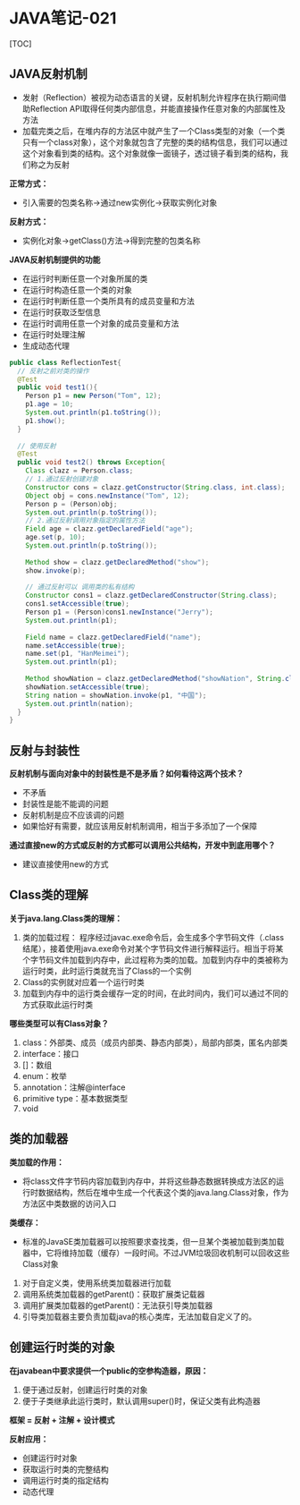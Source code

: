 # JAVA笔记-021

[TOC]

## JAVA反射机制

- 发射（Reflection）被视为动态语言的关键，反射机制允许程序在执行期间借助Reflection API取得任何类内部信息，并能直接操作任意对象的内部属性及方法
- 加载完类之后，在堆内存的方法区中就产生了一个Class类型的对象（一个类只有一个class对象），这个对象就包含了完整的类的结构信息，我们可以通过这个对象看到类的结构。这个对象就像一面镜子，透过镜子看到类的结构，我们称之为反射



**正常方式：**

- 引入需要的包类名称$\to$通过new实例化$\to$获取实例化对象

**反射方式：**

- 实例化对象$\to$getClass()方法$\to$得到完整的包类名称



**JAVA反射机制提供的功能**

- 在运行时判断任意一个对象所属的类
- 在运行时构造任意一个类的对象
- 在运行时判断任意一个类所具有的成员变量和方法
- 在运行时获取泛型信息
- 在运行时调用任意一个对象的成员变量和方法
- 在运行时处理注解
- 生成动态代理



```java
public class ReflectionTest{
  // 反射之前对类的操作
  @Test
  public void test1(){
    Person p1 = new Person("Tom", 12);
    p1.age = 10;
    System.out.println(p1.toString());
    p1.show();
  }
  
  // 使用反射
  @Test
  public void test2() throws Exception{
    Class clazz = Person.class;
    // 1.通过反射创建对象
    Constructor cons = clazz.getConstructor(String.class, int.class);
    Object obj = cons.newInstance("Tom", 12);
    Person p = (Person)obj;
    System.out.println(p.toString());
    // 2.通过反射调用对象指定的属性方法
    Field age = clazz.getDeclaredField("age");
    age.set(p, 10);
    System.out.println(p.toString());
    
    Method show = clazz.getDeclaredMethod("show");
    show.invoke(p);
    
    // 通过反射可以 调用类的私有结构
    Constructor cons1 = clazz.getDeclaredConstructor(String.class);
    cons1.setAccessible(true);
    Person p1 = (Person)cons1.newInstance("Jerry");
    System.out.println(p1);
    
    Field name = clazz.getDeclaredField("name");
    name.setAccessible(true);
    name.set(p1, "HanMeimei");
    System.out.println(p1);
    
    Method showNation = clazz.getDeclaredMethod("showNation", String.class);
    showNation.setAccessible(true);
    String nation = showNation.invoke(p1, "中国");
    System.out.println(nation);
  }
}
```



## 反射与封装性

**反射机制与面向对象中的封装性是不是矛盾？如何看待这两个技术？**

- 不矛盾
- 封装性是能不能调的问题
- 反射机制是应不应该调的问题
- 如果恰好有需要，就应该用反射机制调用，相当于多添加了一个保障



**通过直接new的方式或反射的方式都可以调用公共结构，开发中到底用哪个？**

- 建议直接使用new的方式



## Class类的理解

**关于java.lang.Class类的理解：**

1. 类的加载过程：
   程序经过javac.exe命令后，会生成多个字节码文件（.class结尾），接着使用java.exe命令对某个字节码文件进行解释运行。相当于将某个字节码文件加载到内存中，此过程称为类的加载。加载到内存中的类被称为运行时类，此时运行类就充当了Class的一个实例
2. Class的实例就对应着一个运行时类
3. 加载到内存中的运行类会缓存一定的时间，在此时间内，我们可以通过不同的方式获取此运行时类



**哪些类型可以有Class对象？**

1. class：外部类、成员（成员内部类、静态内部类），局部内部类，匿名内部类
2. interface：接口
3. []：数组
4. enum：枚举
5. annotation：注解@interface
6. primitive type：基本数据类型
7. void



## 类的加载器

**类加载的作用：**

- 将class文件字节码内容加载到内存中，并将这些静态数据转换成方法区的运行时数据结构，然后在堆中生成一个代表这个类的java.lang.Class对象，作为方法区中类数据的访问入口

**类缓存：**

- 标准的JavaSE类加载器可以按照要求查找类，但一旦某个类被加载到类加载器中，它将维持加载（缓存）一段时间。不过JVM垃圾回收机制可以回收这些Class对象



1. 对于自定义类，使用系统类加载器进行加载
2. 调用系统类加载器的getParent()：获取扩展类记载器
3. 调用扩展类加载器的getParent()：无法获引导类加载器
4. 引导类加载器主要负责加载java的核心类库，无法加载自定义了的。



## 创建运行时类的对象

**在javabean中要求提供一个public的空参构造器，原因：**

1. 便于通过反射，创建运行时类的对象
2. 便于子类继承此运行类时，默认调用super()时，保证父类有此构造器



**框架 = 反射 + 注解 + 设计模式**



**反射应用：**

- 创建运行时对象
- 获取运行时类的完整结构
- 调用运行时类的指定结构
- 动态代理



